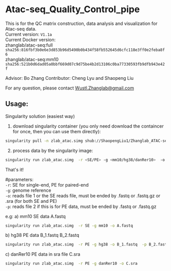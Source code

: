 # Atac-seq_Quality_Control_pipe
This is for the QC matrix construction, data analysis and visualization for Atac-seq data.  
Current version: `V1.1a`  
Current Docker version:   
zhanglab/atac-seq:full `sha256:816fbf3b0e6e3d853b96d5490b0b434f58fb552645d6cfc118e3ff0e2feba8f6`  
zhanglab/atac-seq:mm10 `sha256:521b0d6dad05a0bbf669d07c9d75be4b2d13106c0ba77330593fb9dfb943e42f`  

Advisor: Bo Zhang 
Contributor: Cheng Lyu and Shaopeng Liu  

For any question, please contact Wustl.Zhanglab@gmail.com  


## Usage:  
Singularity solution (easiest way)  
1. download singularity container (you only need download the containcer for once, then you can use them directly):  
```bash
singularity pull -n zlab_atac.simg shub://ShaopengLiu1/Zhanglab_ATAC-seq_analysis:mm10  
```

2. process data by the singularity image:  
```bash
singularity run zlab_atac.simg  -r <SE/PE> -g <mm10/hg38/danRer10>  -o <read_file1>  -p <read_file2>  
```

That's it!

#parameters:  
`-r`: SE for single-end, PE for paired-end  
`-g`: genome reference  
`-o`: reads file 1 or the SE reads file, must be ended by .fastq or .fastq.gz or .sra (for both SE and PE)  
`-p`: reads file 2 if this is for PE data, must be ended by .fastq or .fastq.gz  

e.g:
a) mm10 SE data A.fastq  
```bash
singularity run zlab_atac.simg  -r SE -g mm10 -o A.fastq  
```
b) hg38 PE data B_1.fastq B_2.fastq  
```bash
singularity run zlab_atac.simg  -r PE -g hg38 -o B_1.fastq  -p B_2.fastq  
```
c) danRer10 PE data in sra file C.sra  
```bash
singularity run zlab_atac.simg  -r PE -g danRer10 -o C.sra  
```




